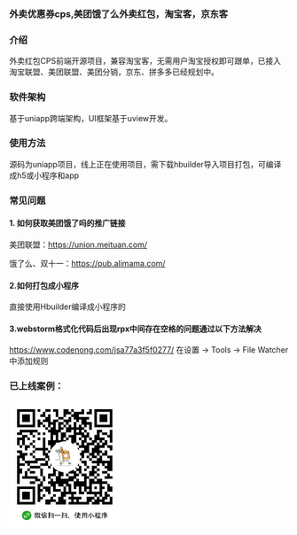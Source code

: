 ### 外卖优惠券cps,美团饿了么外卖红包，淘宝客，京东客

### 介绍
外卖红包CPS前端开源项目，兼容淘宝客，无需用户淘宝授权即可跟单，已接入淘宝联盟、美团联盟、美团分销，京东、拼多多已经规划中。

### 软件架构
基于uniapp跨端架构，UI框架基于uview开发。

### 使用方法
源码为uniapp项目，线上正在使用项目，需下载hbuilder导入项目打包，可编译成h5或小程序和app

### 常见问题
#### 1. 如何获取美团饿了吗的推广链接

美团联盟：https://union.meituan.com/

饿了么、双十一：https://pub.alimama.com/

#### 2.如何打包成小程序

直接使用Hbuilder编译成小程序的

#### 3.webstorm格式化代码后出现rpx中间存在空格的问题通过以下方法解决
https://www.codenong.com/jsa77a3f5f0277/
在设置 -> Tools -> File Watcher 中添加规则


### 已上线案例：

<img src="https://raw.githubusercontent.com/happiren/dx-coupon-cps/master/examples/aixiang-wechat.jpg" width="200"/>




